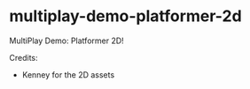 # multiplay-demo-platformer-2d
 
MultiPlay Demo: Platformer 2D!

Credits:
- Kenney for the 2D assets